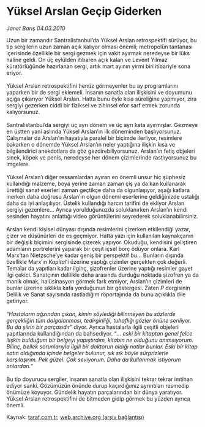# Yüksel Arslan Geçip Giderken

*Janet Barış 04.03.2010*

<div class="yazi"><p>Uzun bir zamandır Santralistanbul’da Yüksel Arslan retrospektifi sürüyor, bu tip sergilerin uzun zaman açık kalıyor olması önemli; metropolün tantanası içerisinde özellikle bir sergi gezmek için vakit ayırmak neredeyse bir lüks haline geldi. On üç eylülden itibaren açık kalan ve Levent Yılmaz küratörlüğünde hazırlanan sergi, artık mart ayının yirmi biri itibariyle sona eriyor. <br/><br/>Yüksel Arslan retrospektifini henüz görmeyenler bu ay programlarını yaparken bir de sergi eklemeli. İnsanın sanatla olan ilişkisini ve doyumunu açığa çıkarıyor Yüksel Arslan. Hatta bunu öyle kısa süreliğine yapmıyor, zira sergiyi gezerken ciddi bir fiziksel ve zihinsel efor sarf etmek zorunda kalıyorsunuz. <br/><br/>Santralistanbul’da sergiyi üç ayrı dönem ve üç ayrı kata ayırmışlar. Gezmeye en üstten yani aslında Yüksel Arslan’ın ilk döneminden başlıyorsunuz. Çalışmalar da Arslan’ın hayatıyla paralel bir biçimde ilerliyor, resimlere bakarken o dönemde Yüksel Arslan’ın neler yaptığına ilişkin kısa ve bilgilendirici anekdotlara da göz gezdirebiliyorsunuz. Arslan’ın fetiş objeleri sinek, köpek ve penis, neredeyse her dönem çizimlerinde rastlıyorsunuz bu imgelere. <br/><br/>Yüksel Arslan’ı diğer ressamlardan ayıran en önemli unsur hiç şüphesiz kullandığı malzeme, boya yerine zaman zaman çiş ya da kan kullanarak ürettiği sanat eserleri zaman geçtikçe daha da olgunlaşıyor, aşağı katlara inerken daha doğrusu Arslan’ın olgun dönemi eserlerine geldiğinizde ustalığı daha da iyi anlaşılıyor. Üstelik kullandığı harcın tarifini de ekliyor Arslan sergiyi gezenlere... Ayrıca yorulduğunuzda soluklanırken Arslan’ın kendi sesinden hayatını anlattığı video görüntülerini seyrederek soluklanabilirsiniz. <br/><br/>Arslan kendi kişisel dünyası dışında resimlerini çizerken etkilendiği yazar, çizer ve düşünürleri de es geçmiyor. Hatta yazı için kullanılan kaynakçanın bir değişik biçimini sergisinde çizerek yapıyor. Okuduğu, kendisini geliştiren adamların portrelerini yaparak bir çeşit içsel borç ödüyor onlara. Karl Marx’tan Nietzsche’ye kadar geniş bir perspektif bu... Bunların dışında özellikle Marx’ın <i>Kapital</i>’i üzerine yaptığı çizimler gerçekten çok değerli. Temalar da yapıtları kadar ilginç, şizofrenler üzerine yaptığı resimler gayet ilgi çekici. Sanatçının delilikle deha arasında durduğu noktada şizofren ya da manik olmak, halüsinasyon görmek fark etmiyor, Arslan’ın çizimleri de bunlar üzerine sıklıkla kafa yorduğunun bir göstergesi. Zaten <i>P</i> dergisinin Delilik ve Sanat sayısında rastladığım röportajında da bunu açıklıkla dile getiriyor. <br/><br/>“<i>Hastaların ağzından çıkan, kimin söylediği bilinmeyen bu sözlerde gerçekliğin tüm dalgalanması, tedirginliği, tuhaflığı gözler önüne seriliyor. Bu da şiirin bir parçasıdır</i>” diyor. Ayrıca hastalarla ilgili çeşitli objeleri yapıtlarında kullandığından da bahsediyor. “<i>... eski bir kitaptan genel felce ilişkin bulduğum bir belgeyi yapıştırdım, kitabın ne olduğunu anımsıyorum. Bilinç, bellek sorunlarıyla ilgili bir doktorun aldığı notlar bunlar. Eski bir kitap satın aldığımda içinde belgeler bulunur, sık sık böyle sürprizlerle karşılaşırım. Pek güzel. Çok seviyorum. Daha da kullanmak istiyorum onlardan.</i>” <br/><br/>Bu tip doyurucu sergiler, insanın sanatla olan ilişkisini tekrar tekrar imtihan ediyor sanki. Gözümüzün önünde durup kaçırdığımız ayrıntıları resmedip önümüze koyuyor. Gündelik hayatın parçalarından bir dünya yaratıyor. Yüksel Arslan retrospektifini de bitmeden gidip görmek bu yüzden ayrıca önemli.</p>
</div>

Kaynak: [taraf.com.tr](http://www.taraf.com.tr/janet-baris/makale-yuksel-arslan-gecip-giderken.htm), [web.archive.org (arşiv bağlantısı)](http://web.archive.org/web/20131107114229/http://www.taraf.com.tr/janet-baris/makale-yuksel-arslan-gecip-giderken.htm)
